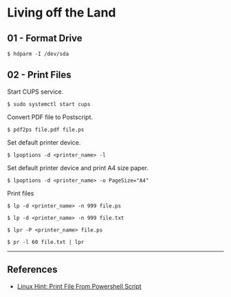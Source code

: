 # Living off the Land

## 01 - Format Drive

```
$ hdparm -I /dev/sda
```

## 02 - Print Files

Start CUPS service.

```
$ sudo systemctl start cups
```

Convert PDF file to Postscript.

```
$ pdf2ps file.pdf file.ps
```

Set default printer device.

```
$ lpoptions -d <printer_name> -l
```

Set default printer device and print A4 size paper.

```
$ lpoptions -d <printer_name> -o PageSize="A4"
```

Print files

```
$ lp -d <printer_name> -n 999 file.ps

$ lp -d <printer_name> -n 999 file.txt

$ lpr -P <printer_name> file.ps

$ pr -l 60 file.txt | lpr
```

---
## References

- [Linux Hint: Print File From Powershell Script](https://linuxhint.com/print-file-from-powershell-script/)